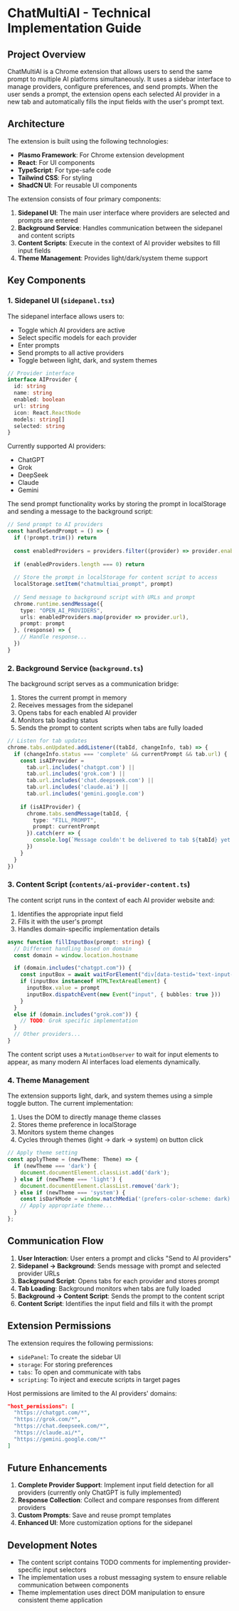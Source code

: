 # ChatMultiAI - Technical Implementation Guide

## Project Overview

ChatMultiAI is a Chrome extension that allows users to send the same prompt to multiple AI platforms simultaneously. It uses a sidebar interface to manage providers, configure preferences, and send prompts. When the user sends a prompt, the extension opens each selected AI provider in a new tab and automatically fills the input fields with the user's prompt text.

## Architecture

The extension is built using the following technologies:
- **Plasmo Framework**: For Chrome extension development
- **React**: For UI components
- **TypeScript**: For type-safe code
- **Tailwind CSS**: For styling
- **ShadCN UI**: For reusable UI components

The extension consists of four primary components:
1. **Sidepanel UI**: The main user interface where providers are selected and prompts are entered
2. **Background Service**: Handles communication between the sidepanel and content scripts
3. **Content Scripts**: Execute in the context of AI provider websites to fill input fields
4. **Theme Management**: Provides light/dark/system theme support

## Key Components

### 1. Sidepanel UI (`sidepanel.tsx`)

The sidepanel interface allows users to:
- Toggle which AI providers are active
- Select specific models for each provider
- Enter prompts
- Send prompts to all active providers
- Toggle between light, dark, and system themes

```typescript
// Provider interface
interface AIProvider {
  id: string
  name: string
  enabled: boolean
  url: string
  icon: React.ReactNode
  models: string[]
  selected: string
}
```

Currently supported AI providers:
- ChatGPT
- Grok
- DeepSeek
- Claude
- Gemini

The send prompt functionality works by storing the prompt in localStorage and sending a message to the background script:

```typescript
// Send prompt to AI providers
const handleSendPrompt = () => {
  if (!prompt.trim()) return
  
  const enabledProviders = providers.filter((provider) => provider.enabled)
  
  if (enabledProviders.length === 0) return
  
  // Store the prompt in localStorage for content script to access
  localStorage.setItem("chatmultiai_prompt", prompt)
  
  // Send message to background script with URLs and prompt
  chrome.runtime.sendMessage({
    type: "OPEN_AI_PROVIDERS",
    urls: enabledProviders.map(provider => provider.url),
    prompt: prompt
  }, (response) => {
    // Handle response...
  })
}
```

### 2. Background Service (`background.ts`)

The background script serves as a communication bridge:

1. Stores the current prompt in memory
2. Receives messages from the sidepanel
3. Opens tabs for each enabled AI provider
4. Monitors tab loading status
5. Sends the prompt to content scripts when tabs are fully loaded

```typescript
// Listen for tab updates
chrome.tabs.onUpdated.addListener((tabId, changeInfo, tab) => {
  if (changeInfo.status === 'complete' && currentPrompt && tab.url) {
    const isAIProvider = 
      tab.url.includes('chatgpt.com') || 
      tab.url.includes('grok.com') || 
      tab.url.includes('chat.deepseek.com') || 
      tab.url.includes('claude.ai') ||
      tab.url.includes('gemini.google.com')
    
    if (isAIProvider) {
      chrome.tabs.sendMessage(tabId, {
        type: "FILL_PROMPT",
        prompt: currentPrompt
      }).catch(err => {
        console.log(`Message couldn't be delivered to tab ${tabId} yet...`)
      })
    }
  }
})
```

### 3. Content Script (`contents/ai-provider-content.ts`)

The content script runs in the context of each AI provider website and:
1. Identifies the appropriate input field
2. Fills it with the user's prompt
3. Handles domain-specific implementation details

```typescript
async function fillInputBox(prompt: string) {
  // Different handling based on domain
  const domain = window.location.hostname

  if (domain.includes("chatgpt.com")) {
    const inputBox = await waitForElement("div[data-testid='text-input-area'] textarea")
    if (inputBox instanceof HTMLTextAreaElement) {
      inputBox.value = prompt
      inputBox.dispatchEvent(new Event("input", { bubbles: true }))
    }
  } 
  else if (domain.includes("grok.com")) {
    // TODO: Grok specific implementation
  }
  // Other providers...
}
```

The content script uses a `MutationObserver` to wait for input elements to appear, as many modern AI interfaces load elements dynamically.

### 4. Theme Management

The extension supports light, dark, and system themes using a simple toggle button. The current implementation:

1. Uses the DOM to directly manage theme classes
2. Stores theme preference in localStorage
3. Monitors system theme changes
4. Cycles through themes (light → dark → system) on button click

```typescript
// Apply theme setting
const applyTheme = (newTheme: Theme) => {
  if (newTheme === 'dark') {
    document.documentElement.classList.add('dark');
  } else if (newTheme === 'light') {
    document.documentElement.classList.remove('dark');
  } else if (newTheme === 'system') {
    const isDarkMode = window.matchMedia('(prefers-color-scheme: dark)').matches;
    // Apply appropriate theme...
  }
};
```

## Communication Flow

1. **User Interaction**: User enters a prompt and clicks "Send to AI providers"
2. **Sidepanel → Background**: Sends message with prompt and selected provider URLs
3. **Background Script**: Opens tabs for each provider and stores prompt
4. **Tab Loading**: Background monitors when tabs are fully loaded
5. **Background → Content Script**: Sends the prompt to the content script
6. **Content Script**: Identifies the input field and fills it with the prompt

## Extension Permissions

The extension requires the following permissions:
- `sidePanel`: To create the sidebar UI
- `storage`: For storing preferences
- `tabs`: To open and communicate with tabs
- `scripting`: To inject and execute scripts in target pages

Host permissions are limited to the AI providers' domains:
```json
"host_permissions": [
  "https://chatgpt.com/*",
  "https://grok.com/*",
  "https://chat.deepseek.com/*",
  "https://claude.ai/*",
  "https://gemini.google.com/*"
]
```

## Future Enhancements

1. **Complete Provider Support**: Implement input field detection for all providers (currently only ChatGPT is fully implemented)
2. **Response Collection**: Collect and compare responses from different providers
3. **Custom Prompts**: Save and reuse prompt templates
4. **Enhanced UI**: More customization options for the sidepanel

## Development Notes

- The content script contains TODO comments for implementing provider-specific input selectors
- The implementation uses a robust messaging system to ensure reliable communication between components
- Theme implementation uses direct DOM manipulation to ensure consistent theme application 